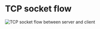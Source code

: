 # TCP socket flow
![TCP socket flow between server and client]([https://myoctocat.com/assets/images/base-octocat.svg](https://files.realpython.com/media/sockets-tcp-flow.1da426797e37.jpg))
